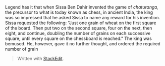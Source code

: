 
Legend has it that when Sissa Ben Dahir invented the game of *chaturanga*, the precursor to what is today known as chess, in ancient India, the king was so impressed that he asked Sissa to name any reward for his invention. Sissa requested the following: "Just one grain of wheat on the first square of the board. Then put two on the second square, four on the next, then eight, and continue, doubling the number of grains on each successive square, until every square on the chessboard is reached." The king was bemused. He, however, gave it no further thought, and ordered the required number of grain

> Written with [StackEdit](https://stackedit.io/).
<!--stackedit_data:
eyJoaXN0b3J5IjpbMTEyMjg1NzkwMSw3MzA5OTgxMTZdfQ==
-->